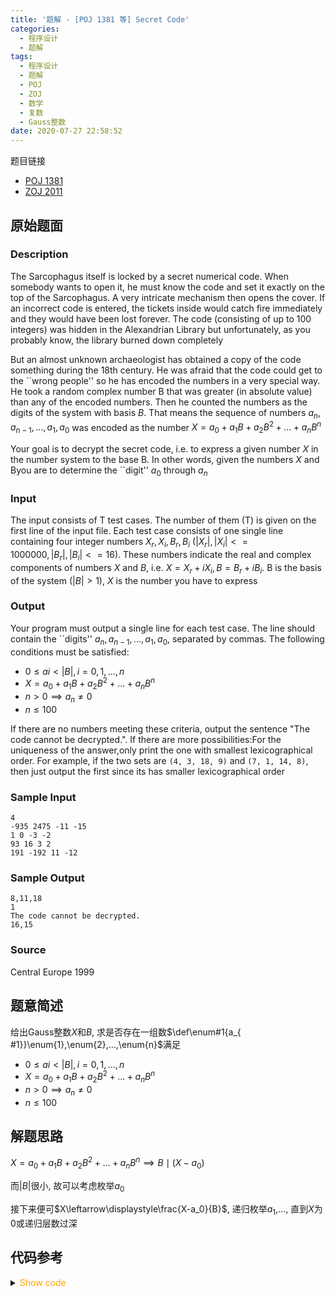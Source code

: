 ```yaml
---
title: '题解 - [POJ 1381 等] Secret Code'
categories:
  - 程序设计
  - 题解
tags:
  - 程序设计
  - 题解
  - POJ
  - ZOJ
  - 数学
  - 复数
  - Gauss整数
date: 2020-07-27 22:58:52
---
```

题目链接

- [POJ 1381](https://vjudge.net/problem/POJ-1381/origin)
- [ZOJ 2011](https://vjudge.net/problem/ZOJ-2011/origin)

<!-- more -->

## 原始题面

### Description

The Sarcophagus itself is locked by a secret numerical code. When somebody wants to open it, he must know the code and set it exactly on the top of the Sarcophagus. A very intricate mechanism then opens the cover. If an incorrect code is entered, the tickets inside would catch fire immediately and they would have been lost forever. The code (consisting of up to $100$ integers) was hidden in the Alexandrian Library but unfortunately, as you probably know, the library burned down completely

But an almost unknown archaeologist has obtained a copy of the code something during the 18th century. He was afraid that the code could get to the ``wrong people'' so he has encoded the numbers in a very special way. He took a random complex number B that was greater (in absolute value) than any of the encoded numbers. Then he counted the numbers as the digits of the system with basis $B$. That means the sequence of numbers $a_n, a_{n-1}, ..., a_1, a_0$ was encoded as the number $X = a_0 + a_1B + a_2B^2 + ...+ a_nB^n$

Your goal is to decrypt the secret code, i.e. to express a given number $X$ in the number system to the base B. In other words, given the numbers $X$ and Byou are to determine the ``digit'' $a_0$ through $a_n$

### Input

The input consists of T test cases. The number of them (T) is given on the first line of the input file. Each test case consists of one single line containing four integer numbers $X_r, X_i, B_r, B_i$ ($|X_r|,|X_i| <= 1000000, |B_r|,|B_i| <= 16$). These numbers indicate the real and complex components of numbers $X$ and $B$, i.e. $X = X_r + iX_i, B = B_r + iB_i$. B is the basis of the system ($|B| > 1$), $X$ is the number you have to express

### Output

Your program must output a single line for each test case. The line should contain the ``digits'' $a_n, a_{n-1}, ..., a_1, a_0$, separated by commas. The following conditions must be satisfied:

- $0 \leqslant ai < |B|, i=0,1,...,n$
- $X = a_0 + a_1B + a_2B^2 + ...+ a_nB^n$
- $n > 0\implies a_n \ne 0$
- $n \leqslant 100$

If there are no numbers meeting these criteria, output the sentence "The code cannot be decrypted.". If there are more possibilities:For the uniqueness of the answer,only print the one with smallest lexicographical order. For example, if the two sets are `(4, 3, 18, 9)` and `(7, 1, 14, 8)`, then just output the first since its has smaller lexicographical order

### Sample Input

```input1
4
-935 2475 -11 -15
1 0 -3 -2
93 16 3 2
191 -192 11 -12
```

### Sample Output

```output1
8,11,18
1
The code cannot be decrypted.
16,15
```

### Source

Central Europe 1999

## 题意简述

给出Gauss整数$X$和$B$, 求是否存在一组数$\def\enum#1{a_{ #1}}\enum{1},\enum{2},...,\enum{n}$满足

- $0 \leqslant ai < |B|, i=0,1,...,n$
- $X = a_0 + a_1B + a_2B^2 + ...+ a_nB^n$
- $n > 0\implies a_n \ne 0$
- $n \leqslant 100$

## 解题思路

$X = a_0 + a_1B + a_2B^2 + ...+ a_nB^n\implies B\mid(X-a_0)$

而$|B|$很小, 故可以考虑枚举$a_0$

接下来便可$X\leftarrow\displaystyle\frac{X-a_0}{B}$, 递归枚举$a_1$,..., 直到$X$为$0$或递归层数过深

## 代码参考

<details>
<summary><font color='orange'>Show code</font></summary>

```cpp
/*
 * @Author: Tifa
 * @LastEditTime: 2020-07-27 20:48:42
 * @Description: POJ 138, ZOJ 2011
 */
const int N = 1005;
struct Complex {
  int re, im;
};
int ans[N];

int main() {
  int kase;
  scanf("%d", &kase);
  while (kase--) {
    Complex x, b;
    scanf("%d%d%d%d", &x.re, &x.im, &b.re, &b.im);
    int len_b = b.re * b.re + b.im * b.im;
    int cnt_ans = 0;
    do {
      bool f = 0;
      for (int a = 0, re, im; a < sqrt(len_b + 1e-8); ++a) {
        re = (x.re - a) * b.re - x.im * (-b.im);
        im = (x.re - a) * (-b.im) + x.im * b.re;
        if (re % len_b == 0 && im % len_b == 0) {
          x.re = re / len_b;
          x.im = im / len_b;
          ans[++cnt_ans] = a;
          f = 1;
          break;
        }
      }
      if (!f || cnt_ans >= 100) break;
    } while (x.re || x.im);
    if (x.re || x.im) puts("The code cannot be decrypted.");
    else {
      printf("%d", ans[cnt_ans]);
      for (int i = cnt_ans - 1; i; --i) printf(",%d", ans[i]);
      puts("");
    }
  }
}
```

</details>
